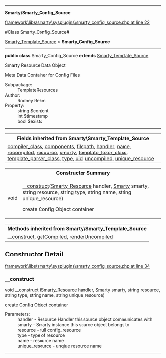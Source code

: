 

- - -

**Smarty\Smarty_Config_Source**


<a href="https://github.com/JeyDotC/Hirudo/blob/master/framework/libs/smarty/sysplugins/smarty_config_source.php#L22" target='_blank'>framework\libs\smarty\sysplugins\smarty_config_source.php at line 22</a>

#Class Smarty_Config_Source#

<a href="https://github.com/JeyDotC/Hirudo-docs/blob/master/Smarty/Smarty_Template_Source.md">Smarty_Template_Source</a>
 &gt; **Smarty_Config_Source**




- - -

<p><strong>public  class</strong> <span>Smarty_Config_Source</span>
<strong>extends</strong> <a href="https://github.com/JeyDotC/Hirudo-docs/blob/master/Smarty/Smarty_Template_Source.md">Smarty_Template_Source</a>

</p>

<div class="comment" id="overview_description"><p>Smarty Resource Data Object</p><p>Meta Data Container for Config Files</p></div>

<dl>
<dt>Subpackage:</dt>
<dd>TemplateResources</dd>
<dt>Author:</dt>
<dd>Rodney Rehm</dd>
<dt>Property:</dt>
<dd>string $content</dd>
<dd>int $timestamp</dd>
<dd>bool $exists</dd>
</dl>


<hr />

<table class="inherit">
<tr><th colspan="2">Fields inherited from Smarty\Smarty_Template_Source</th></tr>
<tr><td><a href="https://github.com/JeyDotC/Hirudo-docs/blob/master/Smarty/Smarty_Template_Source.md#compiler_class">compiler_class</a>, <a href="https://github.com/JeyDotC/Hirudo-docs/blob/master/Smarty/Smarty_Template_Source.md#components">components</a>, <a href="https://github.com/JeyDotC/Hirudo-docs/blob/master/Smarty/Smarty_Template_Source.md#filepath">filepath</a>, <a href="https://github.com/JeyDotC/Hirudo-docs/blob/master/Smarty/Smarty_Template_Source.md#handler">handler</a>, <a href="https://github.com/JeyDotC/Hirudo-docs/blob/master/Smarty/Smarty_Template_Source.md#name">name</a>, <a href="https://github.com/JeyDotC/Hirudo-docs/blob/master/Smarty/Smarty_Template_Source.md#recompiled">recompiled</a>, <a href="https://github.com/JeyDotC/Hirudo-docs/blob/master/Smarty/Smarty_Template_Source.md#resource">resource</a>, <a href="https://github.com/JeyDotC/Hirudo-docs/blob/master/Smarty/Smarty_Template_Source.md#smarty">smarty</a>, <a href="https://github.com/JeyDotC/Hirudo-docs/blob/master/Smarty/Smarty_Template_Source.md#template_lexer_class">template_lexer_class</a>, <a href="https://github.com/JeyDotC/Hirudo-docs/blob/master/Smarty/Smarty_Template_Source.md#template_parser_class">template_parser_class</a>, <a href="https://github.com/JeyDotC/Hirudo-docs/blob/master/Smarty/Smarty_Template_Source.md#type">type</a>, <a href="https://github.com/JeyDotC/Hirudo-docs/blob/master/Smarty/Smarty_Template_Source.md#uid">uid</a>, <a href="https://github.com/JeyDotC/Hirudo-docs/blob/master/Smarty/Smarty_Template_Source.md#uncompiled">uncompiled</a>, <a href="https://github.com/JeyDotC/Hirudo-docs/blob/master/Smarty/Smarty_Template_Source.md#unique_resource">unique_resource</a></td></tr></table>

<table id="summary_constructor">
<tr><th colspan="2">Constructor Summary</th></tr>
<tr>
<td><span class='k'></span> <span class='nx'>void</span></td>
<td class="description"><p class="name"><a href="#__construct">__construct</a>(<a href="https://github.com/JeyDotC/Hirudo-docs/blob/master/Smarty/Smarty_Resource.md">Smarty_Resource</a> handler, <a href="https://github.com/JeyDotC/Hirudo-docs/blob/master/Smarty/Smarty.md">Smarty</a> smarty, string resource, string type, string name, string unique_resource)</p><p class="description">create Config Object container</p></td>
</tr>
</table>

<table class="inherit">
<tr><th colspan="2">Methods inherited from Smarty\Smarty_Template_Source</th></tr>
<tr><td><a href="https://github.com/JeyDotC/Hirudo-docs/blob/master/Smarty/Smarty_Template_Source.md#__construct">__construct</a>, <a href="https://github.com/JeyDotC/Hirudo-docs/blob/master/Smarty/Smarty_Template_Source.md#getcompiled">getCompiled</a>, <a href="https://github.com/JeyDotC/Hirudo-docs/blob/master/Smarty/Smarty_Template_Source.md#renderuncompiled">renderUncompiled</a></td></tr></table>

<h2 id="detail_method">Constructor Detail</h2>

<a href="https://github.com/JeyDotC/Hirudo/blob/master/framework/libs/smarty/sysplugins/smarty_config_source.php#L34" target='_blank'>framework\libs\smarty\sysplugins\smarty_config_source.php at line 34</a>

<h3 id="__construct">__construct</h3>
<span class='k'></span> <span class='nx'>void</span> <span class='nf'>__construct</span> (<a href="https://github.com/JeyDotC/Hirudo-docs/blob/master/Smarty/Smarty_Resource.md">Smarty_Resource</a> handler, <a href="https://github.com/JeyDotC/Hirudo-docs/blob/master/Smarty/Smarty.md">Smarty</a> smarty, string resource, string type, string name, string unique_resource)

<div class="details">
<p>create Config Object container</p><dl>
<dt>Parameters:</dt>
<dd>handler - Resource Handler this source object communicates with</dd>
<dd>smarty - Smarty instance this source object belongs to</dd>
<dd>resource - full config_resource</dd>
<dd>type - type of resource</dd>
<dd>name - resource name</dd>
<dd>unique_resource - unqiue resource name</dd>
</dl>

</div>

- - -

